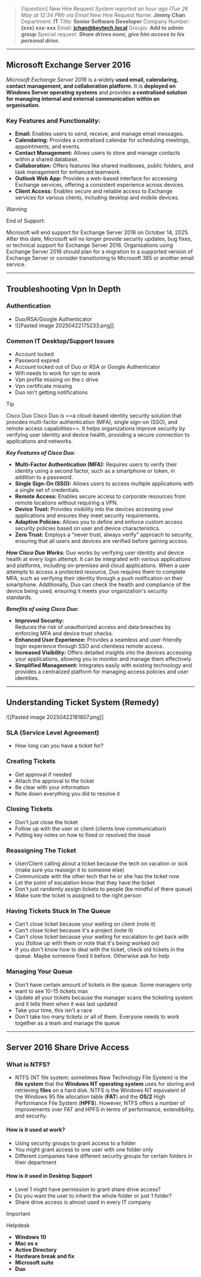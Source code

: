 

> [!question]
> New Hire Request
> *System reported an hour ago (Tue 26 May at 12:34 PM) via Email*
> New Hire Request
> Name: **Jimmy Chan**
> Department: **IT**
> Title: **Senior Software Developer**
> Company Number: **(xxx) xxx-xxx**
> Email: **jchan@kevtech.local**
> Groups: **Add to admin group**
> Special request: ***Share drives none, give him access to his personal drive.***

---
## Microsoft Exchange Server 2016

*Microsoft Exchange Server 2016* is a widely **used email, calendaring, contact management, and collaboration platform.** It is **deployed on Windows Server operating systems** and provides **a centralised solution for managing internal and external communication within an organisation.** 

### Key Features and Functionality:

- **Email:** Enables users to send, receive, and manage email messages. 
- **Calendaring:** Provides a centralised calendar for scheduling meetings, appointments, and events. 
- **Contact Management:** Allows users to store and manage contacts within a shared database. 
- **Collaboration:** Offers features like shared mailboxes, public folders, and task management for enhanced teamwork. 
- **Outlook Web App:** Provides a web-based interface for accessing Exchange services, offering a consistent experience across devices. 
- **Client Access:** Enables secure and reliable access to Exchange services for various clients, including desktop and mobile devices.

> [!warning]
> End of Support:
> 
> Microsoft will end support for Exchange Server 2016 on October 14, 2025. After this date, Microsoft will no longer provide security updates, bug fixes, or technical support for Exchange Server 2016. Organisations using Exchange Server 2016 should plan for a migration to a supported version of Exchange Server or consider transitioning to Microsoft 365 or another email service.


---

## Troubleshooting Vpn In Depth

### Authentication

- Duo/RSA/Google Authenticator
- ![[Pasted image 20250422175233.png]]

### Common IT Desktop/Support Issues

- Account locked
- Password expired
- Account locked out of Duo or RSA or Google Authenticator
- Wifi needs to work for vpn to work
- Vpn profile missing on the c drive
- Vpn certificate missing
- Duo isn't getting notifications

> [!tip]
> Cisco Duo
> Cisco Duo is ==a cloud-based identity security solution that provides multi-factor authentication (MFA), single sign-on (SSO), and remote access capabilities==. It helps organizations improve security by verifying user identity and device health, providing a secure connection to applications and networks. 
> 
> ***Key Features of Cisco Duo:***
>- **Multi-Factor Authentication (MFA):**
>        Requires users to verify their identity using a second factor, such as a smartphone or token, in addition to a password. 
>- **Single Sign-On (SSO):**
> 	   Allows users to access multiple applications with a single set of credentials. 
>- **Remote Access:** 
> 	   Enables secure access to corporate resources from remote locations without requiring a VPN. 
>- **Device Trust:**
> 	 Provides visibility into the devices accessing your applications and ensures they meet security requirements. 
>- **Adaptive Policies:**
> 	 Allows you to define and enforce custom access security policies based on user and device characteristics. 
>- **Zero Trust:**
> 	  Employs a "never trust, always verify" approach to security, ensuring that all users and devices are verified before gaining access. 
>
>***How Cisco Duo Works:***
>	Duo works by verifying user identity and device health at every login attempt. It can be integrated with various applications and platforms, including on-premises and cloud applications. When a user attempts to access a protected resource, Duo requires them to complete MFA, such as verifying their identity through a push notification on their smartphone. Additionally, Duo can check the health and compliance of the device being used, ensuring it meets your organization's security standards. 
>
>***Benefits of using Cisco Duo:***
>- **Improved Security:**  
> 	   Reduces the risk of unauthorized access and data breaches by enforcing MFA and device trust checks. 
>- **Enhanced User Experience:**
> 	   Provides a seamless and user-friendly login experience through SSO and clientless remote access. 
>- **Increased Visibility:**
> 	 Offers detailed insights into the devices accessing your applications, allowing you to monitor and manage them effectively. 
>- **Simplified Management:**
 >	Integrates easily with existing technology and provides a centralized platform for managing access policies and user identities.


---

## Understanding Ticket System (Remedy)

![[Pasted image 20250422181807.png]]

### SLA (Service Level Agreement)

- How long can you have a ticket for?

### Creating Tickets

- Get approval if needed
- Attach the approval to the ticket
- Be clear with your information
- Note down everything you did to resolve it

### Closing Tickets

- Don't just close the ticket
- Follow up with the user or client (clients love communication)
- Putting key notes on how to fixed or resolved the issue

### Reassigning The Ticket

- User/Client calling about a ticket because the tech on vacation or sick (make sure you reassign it to someone else)
- Communicate with the other tech that he or she has the ticket now
- Let the point of escalation know that they have the ticket
- Don't just randomly assign tickets to people (be mindful of there queue)
- Make sure the ticket is assigned to the right person

### Having Tickets Stuck In The Queue

- Can't close ticket because your waiting on client (note it)
- Can't close ticket because it's a project (note it)
- Can't close ticket because your waiting for escalation to get back with you (follow up with them or note that it's being worked on)
- If you don't know how to deal with the ticket, check old tickets in the queue. Maybe someone fixed it before. Otherwise ask for help

### Managing Your Queue

- Don't have certain amount of tickets in the queue. Some managers only
- want to see 10-15 tickets max
- Update all your tickets because the manager scans the ticketing system and it tells them when it was last updated
- Take your time, this isn't a race
- Don't take too many tickets or all of them. Everyone needs to work together as a team and manage the queue

---

## Server 2016 Share Drive Access

### What is NTFS?

- NTFS (NT file system; sometimes New Technology File System) is the **file system** that the **Windows NT operating system** uses for storing and retrieving **files** on a hard disk. NTFS is the Windows NT equivalent of the Windows 95 file allocation table (**FAT**) and the **OS/2** High Performance File System (**HPFS**). However, NTFS offers a number of improvements over FAT and HPFS in terms of performance, extendibility, and security.

#### How is it used at work?

- Using security groups to grant access to a folder
- You might grant access to one user with one folder only
- Different companies have different security groups for certain folders in their department

#### How is it used in Desktop Support

- Level 1 might have permission to grant share drive access?
- Do you want the user to inherit the whole folder or just 1 folder?
- Share drive access is almost used in every IT company

>[!important]
> Helpdesk
>- **Windows 10**
>- **Mac os x**
>- **Active Directory**
>- **Hardware break and fix**
>- **Microsoft suite**
>- **Duo**

